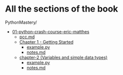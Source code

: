 # All the sections of the book
PythonMastery/
- [01-python-crash-course-eric-matthes](01-python-crash-course-eric-matthes/)
  - [pcc.md](01-python-crash-course-eric-matthes/pcc.md)
  - [Chapter 1 - Getting Started](01-python-crash-course-eric-matthes/chapter-1%20(Getting%20started)/)
    - [example.py](01-python-crash-course-eric-matthes/chapter-1%20(Getting%20started)/example.py)
    - [notes.md](01-python-crash-course-eric-matthes/chapter-1%20(Getting%20started)/notes.md)
  - [chapter-2 (Variables and simple data types)](01-python-crash-course-eric-matthes/chapter-2%20(Variables%20and%20simple%20data%20types)/)
    - [example.py](01-python-crash-course-eric-matthes/chapter-2%20(Variables%20and%20simple%20data%20types)/example.py)
    - [notes.md](01-python-crash-course-eric-matthes/chapter-2%20(Variables%20and%20simple%20data%20types)/notes.md)
